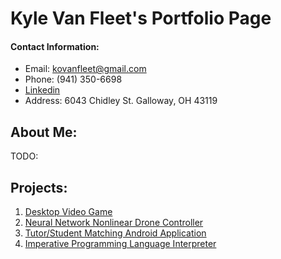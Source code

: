 # Kyle Van Fleet's Portfolio Page

#### Contact Information:
* Email: kovanfleet@gmail.com
* Phone: (941) 350-6698
* [Linkedin](https://www.linkedin.com/in/kyle-van-fleet-22314b200/)
* Address: 6043 Chidley St. Galloway, OH 43119

## About Me:
TODO:


## Projects:

 1. [Desktop Video Game](https://vanfleet0351.github.io/MarioRemake/) 
 1. [Neural Network Nonlinear Drone Controller](https://vanfleet0351.github.io/Nonlinear-Drone-Controller/) 
 1. [Tutor/Student Matching Android Application](https://vanfleet0351.github.io/tutorMe-Android-App/) 
 1. [Imperative Programming Language Interpreter](https://vanfleet0351.github.io/CSE3341Interpreter/) 
